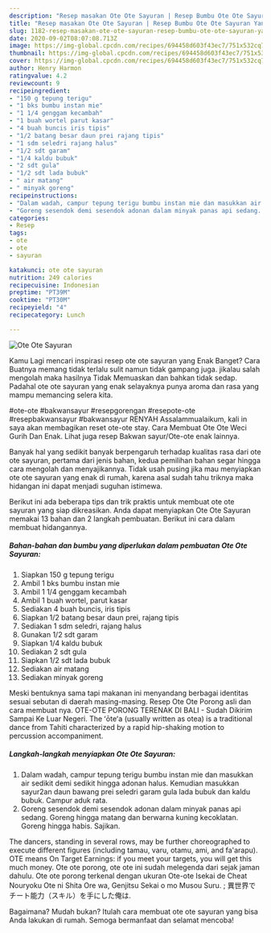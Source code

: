 ```yaml
---
description: "Resep masakan Ote Ote Sayuran | Resep Bumbu Ote Ote Sayuran Yang Enak Dan Mudah"
title: "Resep masakan Ote Ote Sayuran | Resep Bumbu Ote Ote Sayuran Yang Enak Dan Mudah"
slug: 1182-resep-masakan-ote-ote-sayuran-resep-bumbu-ote-ote-sayuran-yang-enak-dan-mudah
date: 2020-09-02T08:07:08.713Z
image: https://img-global.cpcdn.com/recipes/694458d603f43ec7/751x532cq70/ote-ote-sayuran-foto-resep-utama.jpg
thumbnail: https://img-global.cpcdn.com/recipes/694458d603f43ec7/751x532cq70/ote-ote-sayuran-foto-resep-utama.jpg
cover: https://img-global.cpcdn.com/recipes/694458d603f43ec7/751x532cq70/ote-ote-sayuran-foto-resep-utama.jpg
author: Henry Harmon
ratingvalue: 4.2
reviewcount: 9
recipeingredient:
- "150 g tepung terigu"
- "1 bks bumbu instan mie"
- "1 1/4 genggam kecambah"
- "1 buah wortel parut kasar"
- "4 buah buncis iris tipis"
- "1/2 batang besar daun prei rajang tipis"
- "1 sdm seledri rajang halus"
- "1/2 sdt garam"
- "1/4 kaldu bubuk"
- "2 sdt gula"
- "1/2 sdt lada bubuk"
- " air matang"
- " minyak goreng"
recipeinstructions:
- "Dalam wadah, campur tepung terigu bumbu instan mie dan masukkan air sedikit demi sedikit hingga adonan halus. Kemudian masukkan sayur2an daun bawang prei seledri garam gula lada bubuk dan kaldu bubuk. Campur aduk rata."
- "Goreng sesendok demi sesendok adonan dalam minyak panas api sedang. Goreng hingga matang dan berwarna kuning kecoklatan. Goreng hingga habis. Sajikan."
categories:
- Resep
tags:
- ote
- ote
- sayuran

katakunci: ote ote sayuran 
nutrition: 249 calories
recipecuisine: Indonesian
preptime: "PT39M"
cooktime: "PT30M"
recipeyield: "4"
recipecategory: Lunch

---
```



![Ote Ote Sayuran](https://img-global.cpcdn.com/recipes/694458d603f43ec7/751x532cq70/ote-ote-sayuran-foto-resep-utama.jpg)

Kamu Lagi mencari inspirasi resep ote ote sayuran yang Enak Banget? Cara Buatnya memang tidak terlalu sulit namun tidak gampang juga. jikalau salah mengolah maka hasilnya Tidak Memuaskan dan bahkan tidak sedap. Padahal ote ote sayuran yang enak selayaknya punya aroma dan rasa yang mampu memancing selera kita.

#ote-ote #bakwansayur #resepgorengan #resepote-ote #resepbakwansayur #bakwansayur RENYAH Assalammualaikum, kali in saya akan membagikan reset ote-ote stay. Cara Membuat Ote Ote Weci Gurih Dan Enak. Lihat juga resep Bakwan sayur/Ote-ote enak lainnya.

Banyak hal yang sedikit banyak berpengaruh terhadap kualitas rasa dari ote ote sayuran, pertama dari jenis bahan, kedua pemilihan bahan segar hingga cara mengolah dan menyajikannya. Tidak usah pusing jika mau menyiapkan ote ote sayuran yang enak di rumah, karena asal sudah tahu triknya maka hidangan ini dapat menjadi suguhan istimewa.


Berikut ini ada beberapa tips dan trik praktis untuk membuat ote ote sayuran yang siap dikreasikan. Anda dapat menyiapkan Ote Ote Sayuran memakai 13 bahan dan 2 langkah pembuatan. Berikut ini cara dalam membuat hidangannya.

<!--inarticleads1-->

##### Bahan-bahan dan bumbu yang diperlukan dalam pembuatan Ote Ote Sayuran:

1. Siapkan 150 g tepung terigu
1. Ambil 1 bks bumbu instan mie
1. Ambil 1 1/4 genggam kecambah
1. Ambil 1 buah wortel, parut kasar
1. Sediakan 4 buah buncis, iris tipis
1. Siapkan 1/2 batang besar daun prei, rajang tipis
1. Sediakan 1 sdm seledri, rajang halus
1. Gunakan 1/2 sdt garam
1. Siapkan 1/4 kaldu bubuk
1. Sediakan 2 sdt gula
1. Siapkan 1/2 sdt lada bubuk
1. Sediakan  air matang
1. Sediakan  minyak goreng


Meski bentuknya sama tapi makanan ini menyandang berbagai identitas sesuai sebutan di daerah masing-masing. Resep Ote Ote Porong asli dan cara membuat nya. OTE-OTE PORONG TERENAK DI BALI - Sudah Dikirim Sampai Ke Luar Negeri. The ʻōteʻa (usually written as otea) is a traditional dance from Tahiti characterized by a rapid hip-shaking motion to percussion accompaniment. 

<!--inarticleads2-->

##### Langkah-langkah menyiapkan Ote Ote Sayuran:

1. Dalam wadah, campur tepung terigu bumbu instan mie dan masukkan air sedikit demi sedikit hingga adonan halus. Kemudian masukkan sayur2an daun bawang prei seledri garam gula lada bubuk dan kaldu bubuk. Campur aduk rata.
1. Goreng sesendok demi sesendok adonan dalam minyak panas api sedang. Goreng hingga matang dan berwarna kuning kecoklatan. Goreng hingga habis. Sajikan.


The dancers, standing in several rows, may be further choreographed to execute different figures (including tamau, varu, otamu, ami, and fa&#39;arapu). OTE means On Target Earnings: if you meet your targets, you will get this much money. Ote ote porong, ote ote ini sudah melegenda dari sejak jaman dahulu. Ote ote porong terkenal dengan ukuran Ote-ote Isekai de Cheat Nouryoku Ote ni Shita Ore wa, Genjitsu Sekai o mo Musou Suru. ; 異世界でチート能力（スキル）を手にした俺は. 

Bagaimana? Mudah bukan? Itulah cara membuat ote ote sayuran yang bisa Anda lakukan di rumah. Semoga bermanfaat dan selamat mencoba!
